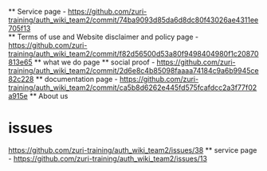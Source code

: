 ** Service page - https://github.com/zuri-training/auth_wiki_team2/commit/74ba9093d85da6d8dc80f43026ae4311ee705f13   
** Terms of use and Website disclaimer and policy page - https://github.com/zuri-training/auth_wiki_team2/commit/f82d56500d53a80f9498404980f1c20870813e65
** what we do page
** social proof - https://github.com/zuri-training/auth_wiki_team2/commit/2d6e8c4b85098faaaa74184c9a6b9945ce82c228
** documentation page - https://github.com/zuri-training/auth_wiki_team2/commit/ca5b8d6262e445fd575fcafdcc2a3f77f02a915e
** About us 

# issues
https://github.com/zuri-training/auth_wiki_team2/issues/38
** service page - https://github.com/zuri-training/auth_wiki_team2/issues/13
